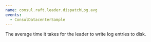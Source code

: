 ```yaml
---
name: consul.raft.leader.dispatchLog.avg
events:
  - ConsulDatacenterSample
---
```


The average time it takes for the leader to write log entries to disk.